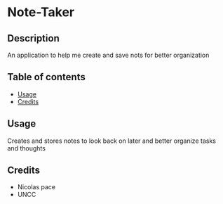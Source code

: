# Note-Taker
## Description
An application to help me create and save nots for better organization

## Table of contents
- [Usage](#usage)
- [Credits](#credits)
    

## Usage
Creates and stores notes to look back on later and better organize tasks and thoughts

   
## Credits
 - Nicolas pace
 - UNCC 


